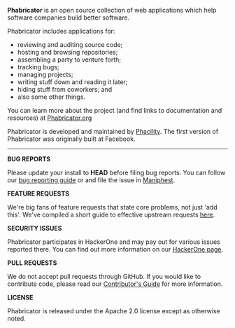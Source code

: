 **Phabricator** is an open source collection of web applications which help software companies build better software.

Phabricator includes applications for:

  - reviewing and auditing source code;
  - hosting and browsing repositories;
  - assembling a party to venture forth;
  - tracking bugs;
  - managing projects;
  - writing stuff down and reading it later;
  - hiding stuff from coworkers; and
  - also some other things.

You can learn more about the project (and find links to documentation and resources) at [Phabricator.org](http://phabricator.org)

Phabricator is developed and maintained by [Phacility](http://phacility.com). The first version of Phabricator was originally built at Facebook.

----------

**BUG REPORTS**

Please update your install to **HEAD** before filing bug reports. You can follow our [bug reporting guide](https://secure.phabricator.com/book/phabcontrib/article/bug_reports/) or and file the issue in [Maniphest](https://secure.phabricator.com/maniphest/task/create/).

**FEATURE REQUESTS**

We're big fans of feature requests that state core problems, not just 'add this'. We've compiled a short guide to effective upstream requests [here](https://secure.phabricator.com/book/phabcontrib/article/feature_requests/).

**SECURITY ISSUES**

Phabricator participates in HackerOne and may pay out for various issues reported there. You can find out more information on our [HackerOne page](https://hackerone.com/phabricator).

**PULL REQUESTS**

We do not accept pull requests through GitHub. If you would like to contribute code, please read our [Contributor's Guide](https://secure.phabricator.com/book/phabcontrib/article/contributing_code/) for more information.

**LICENSE**

Phabricator is released under the Apache 2.0 license except as otherwise noted.
